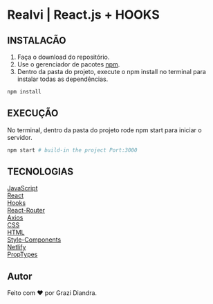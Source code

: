 # Realvi | React.js + HOOKS

## INSTALACÃO

1. Faça o download do repositório.
2. Use o gerenciador de pacotes [npm](https://www.npmjs.com/).
3. Dentro da pasta do projeto, execute o npm install no terminal para instalar todas as dependências.
```bash
npm install
```
## EXECUÇÃO

No terminal, dentro da pasta do projeto rode npm start para iniciar o servidor.

```bash
npm start # build-in the project Port:3000
```
## TECNOLOGIAS
[JavaScript](https://developer.mozilla.org/en-US/docs/Web/JavaScript)  
[React](https://reactjs.org/)  
[Hooks](https://pt-br.reactjs.org/docs/hooks-intro.html)        
[React-Router](https://www.npmjs.com/package/react-router)    
[Axios](https://github.com/axios/axios)  
[CSS](https://developer.mozilla.org/en-US/docs/Web/CSS/Reference)  
[HTML](https://devdocs.io/html/)    
[Style-Components](https://www.styled-components.com/)      
[Netlify](https://www.netlify.com/)   
[PropTypes](https://reactjs.org/docs/typechecking-with-proptypes.html#proptypes)

## Autor

Feito com :heart: por Grazi Diandra.
